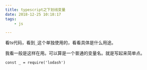 ```yaml
---
title: typescript之下划线变量
date: 2018-12-25 10:18:17
tags:
	- js

---
```




看ts代码，看到`_`这个单独使用的，看看具体是什么用途。

我看一般是这样在用。可以算是一个普通的变量名。就是写起来简单点。

```
const _ = require('lodash')
```

